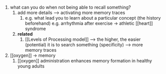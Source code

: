 1. what can you do when not being able to recall something?
	1. add more details --> activating more memory traces
		1. e.g. what lead you to learn about a particular concept (the history beforehand) e.g. arrhythmia after exercise → athletic [[heart]] syndrome
	2. **related**
		1. [[Levels of Processing model]] --> the higher, the easier (potential) it is to search something (specificity) --> more memory traces
2. [[oxygen]] → memory
	1. [[oxygen]] administration enhances memory formation in healthy young adults